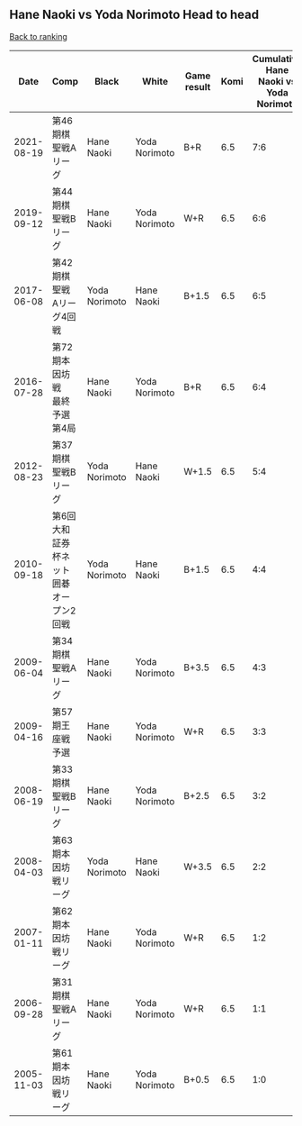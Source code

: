 ## Hane Naoki vs Yoda Norimoto Head to head

[Back to ranking](../../index.md)




| **Date** | **Comp** | **Black** | **White** | **Game result** | **Komi** | **Cumulative Hane Naoki vs Yoda Norimoto** | **Hane Naoki streak** | **Yoda Norimoto streak** | 
| --- | --- | --- | --- | --- | --- | --- | --- | --- |
| 2021-08-19 | 第46期棋聖戦Aリーグ | Hane Naoki | Yoda Norimoto | B+R | 6.5 | 7:6 | 1 | 0 | 
| 2019-09-12 | 第44期棋聖戦Bリーグ | Hane Naoki | Yoda Norimoto | W+R | 6.5 | 6:6 | 0 | 2 | 
| 2017-06-08 | 第42期棋聖戦　Aリーグ4回戦 | Yoda Norimoto | Hane Naoki | B+1.5 | 6.5 | 6:5 | 0 | 1 | 
| 2016-07-28 | 第72期本因坊戦　最終予選第4局 | Hane Naoki | Yoda Norimoto | B+R | 6.5 | 6:4 | 2 | 0 | 
| 2012-08-23 | 第37期棋聖戦Bリーグ | Yoda Norimoto | Hane Naoki | W+1.5 | 6.5 | 5:4 | 1 | 0 | 
| 2010-09-18 | 第6回大和証券杯ネット囲碁オープン2回戦 | Yoda Norimoto | Hane Naoki | B+1.5 | 6.5 | 4:4 | 0 | 1 | 
| 2009-06-04 | 第34期棋聖戦Aリーグ | Hane Naoki | Yoda Norimoto | B+3.5 | 6.5 | 4:3 | 1 | 0 | 
| 2009-04-16 | 第57期王座戦予選 | Hane Naoki | Yoda Norimoto | W+R | 6.5 | 3:3 | 0 | 1 | 
| 2008-06-19 | 第33期棋聖戦Bリーグ | Hane Naoki | Yoda Norimoto | B+2.5 | 6.5 | 3:2 | 2 | 0 | 
| 2008-04-03 | 第63期本因坊戦リーグ | Yoda Norimoto | Hane Naoki | W+3.5 | 6.5 | 2:2 | 1 | 0 | 
| 2007-01-11 | 第62期本因坊戦リーグ | Hane Naoki | Yoda Norimoto | W+R | 6.5 | 1:2 | 0 | 2 | 
| 2006-09-28 | 第31期棋聖戦Aリーグ | Hane Naoki | Yoda Norimoto | W+R | 6.5 | 1:1 | 0 | 1 | 
| 2005-11-03 | 第61期本因坊戦リーグ | Hane Naoki | Yoda Norimoto | B+0.5 | 6.5 | 1:0 | 1 | 0 |




